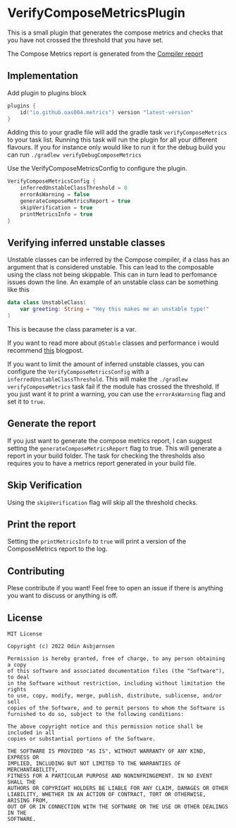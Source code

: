 # VerifyComposeMetricsPlugin
This is a small plugin that generates the compose metrics and checks that you have not crossed the threshold that you have set.

The Compose Metrics report is generated from the [Compiler report](https://github.com/androidx/androidx/blob/androidx-main/compose/compiler/design/compiler-metrics.md)

## Implementation

Add plugin to plugins block 

```kt
plugins {
    id("io.github.oas004.metrics") version "latest-version"
}
```
Adding this to your gradle file will add the gradle task `verifyComposeMetrics` to your task list. Running this task
will run the plugin for all your different flavours. If you for instance only would like to run it for the debug build you can run `./gradlew verifyDebugComposeMetrics`

Use the VerifyComposeMetricsConfig to configure the plugin.

```kt
VerifyComposeMetricsConfig {
    inferredUnstableClassThreshold = 0
    errorAsWarning = false
    generateComposeMetricsReport = true
    skipVerification = true
    printMetricsInfo = true
}

```

## Verifying inferred unstable classes

Unstable classes can be inferred by the Compose compiler, if a class has an argument that is considered unstable. This can lead to the composable using
the class not being skippable. This can in turn lead to perfomance issues down the line.
An example of an unstable class can be something like this 

```kt
data class UnstableClass(
    var greeting: String = "Hey this makes me an unstable type!"
)
```

This is because the class parameter is a var.

If you want to read more about `@Stable` classes and performance i would recommend [this](https://medium.com/androiddevelopers/jetpack-compose-stability-explained-79c10db270c8) blogpost.

If you want to limit the amount of inferred unstable classes, you can configure the `VerifyComposeMetricsConfig` with a `inferredUnstableClassThreshold`.
This will make the `./gradlew verifyComposeMetrics` task fail if the module has crossed the threshold. If you just want it to print a warning, you can 
use the `errorAsWarning` flag and set it to `true`.

## Generate the report

If you just want to generate the compose metrics report, I can suggest setting the `generateComposeMetricsReport` flag to true. This will generate a report in your build folder. The task for checking the thresholds also requires you to have a metrics report generated in your build file.

## Skip Verification
Using the `skipVerification` flag will skip all the threshold checks.

## Print the report
Setting the `printMetricsInfo` to `true` will print a version of the ComposeMetrics report to the log.

## Contributing
Plese contribute if you want! Feel free to open an issue if there is anything you want to discuss or anything is off.

## License

```
MIT License

Copyright (c) 2022 Odin Asbjørnsen

Permission is hereby granted, free of charge, to any person obtaining a copy
of this software and associated documentation files (the "Software"), to deal
in the Software without restriction, including without limitation the rights
to use, copy, modify, merge, publish, distribute, sublicense, and/or sell
copies of the Software, and to permit persons to whom the Software is
furnished to do so, subject to the following conditions:

The above copyright notice and this permission notice shall be included in all
copies or substantial portions of the Software.

THE SOFTWARE IS PROVIDED "AS IS", WITHOUT WARRANTY OF ANY KIND, EXPRESS OR
IMPLIED, INCLUDING BUT NOT LIMITED TO THE WARRANTIES OF MERCHANTABILITY,
FITNESS FOR A PARTICULAR PURPOSE AND NONINFRINGEMENT. IN NO EVENT SHALL THE
AUTHORS OR COPYRIGHT HOLDERS BE LIABLE FOR ANY CLAIM, DAMAGES OR OTHER
LIABILITY, WHETHER IN AN ACTION OF CONTRACT, TORT OR OTHERWISE, ARISING FROM,
OUT OF OR IN CONNECTION WITH THE SOFTWARE OR THE USE OR OTHER DEALINGS IN THE
SOFTWARE.
```

